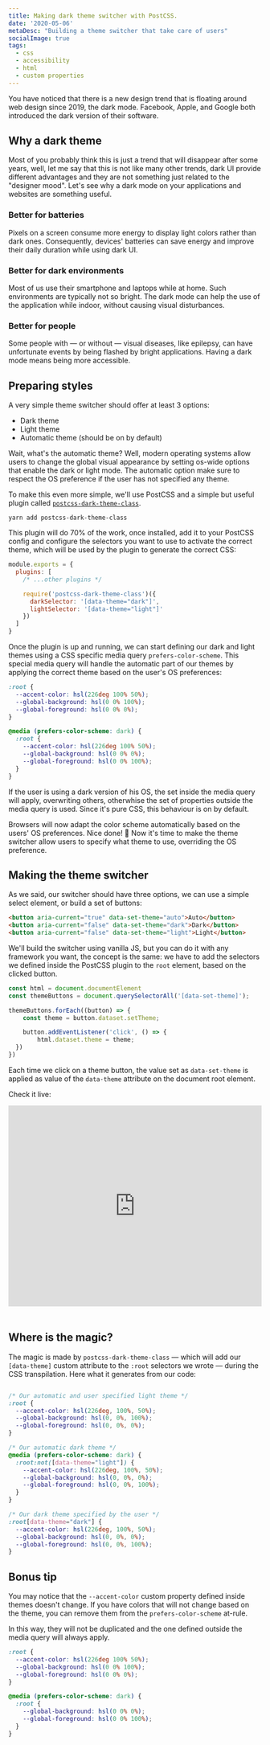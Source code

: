 ```yaml
---
title: Making dark theme switcher with PostCSS.
date: '2020-05-06'
metaDesc: "Building a theme switcher that take care of users"
socialImage: true
tags:
  - css
  - accessibility
  - html
  - custom properties
---
```


You have noticed that there is a new design trend that is floating around web design since 2019, the dark mode. Facebook, Apple, and Google both introduced the dark version of their software.

## Why a dark theme

Most of you probably think this is just a trend that will disappear after some years, well, let me say that this is not like many other trends, dark UI provide different advantages and they are not something just related to the "designer mood". Let's see why a dark mode on your applications and websites are something useful.

### Better for batteries

Pixels on a screen consume more energy to display light colors rather than dark ones. Consequently, devices' batteries can save energy and improve their daily duration while using dark UI.

### Better for dark environments

Most of us use their smartphone and laptops while at home. Such environments are typically not so bright. The dark mode can help the use of the application while indoor, without causing visual disturbances.

### Better for people

Some people with — or without — visual diseases, like epilepsy, can have unfortunate events by being flashed by bright applications. Having a dark mode means being more accessible.

## Preparing styles

A very simple theme switcher should offer at least 3 options:

- Dark theme
- Light theme
- Automatic theme (should be on by default)

Wait, what's the automatic theme? Well, modern operating systems allow users to change the global visual appearance by setting os-wide options that enable the dark or light mode. The automatic option make sure to respect the OS preference if the user has not specified any theme.

To make this even more simple, we'll use PostCSS and a simple but useful plugin called [`postcss-dark-theme-class`](https://github.com/postcss/postcss-dark-theme-class).

```shell
yarn add postcss-dark-theme-class
```

This plugin will do 70% of the work, once installed, add it to your PostCSS config and configure the selectors you want to use to activate the correct theme, which will be used by the plugin to generate the correct CSS:

```js
module.exports = {
  plugins: [
    /* ...other plugins */

    require('postcss-dark-theme-class')({
      darkSelector: '[data-theme="dark"]',
      lightSelector: '[data-theme="light"]'
    })
  ]
}
```

Once the plugin is up and running, we can start defining our dark and light themes using a CSS specific media query `prefers-color-scheme`. This special media query will handle the automatic part of our themes by applying the correct theme based on the user's OS preferences:

```css
:root {
  --accent-color: hsl(226deg 100% 50%);
  --global-background: hsl(0 0% 100%);
  --global-foreground: hsl(0 0% 0%);
}

@media (prefers-color-scheme: dark) {
  :root {
    --accent-color: hsl(226deg 100% 50%);
    --global-background: hsl(0 0% 0%);
    --global-foreground: hsl(0 0% 100%);
  }
}
```

If the user is using a dark version of his OS, the set inside the media query will apply, overwriting others, otherwhise the set of properties outside the media query is used. Since it's pure CSS, this behaviour is on by default.

Browsers will now adapt the color scheme automatically based on the users' OS preferences. Nice done! 🚀 Now it's time to make the theme switcher allow users to specify what theme to use, overriding the OS preference.


## Making the theme switcher

As we said, our switcher should have three options, we can use a simple select element, or build a set of buttons:

```html
<button aria-current="true" data-set-theme="auto">Auto</button>
<button aria-current="false" data-set-theme="dark">Dark</button>
<button aria-current="false" data-set-theme="light">Light</button>
```

We'll build the switcher using vanilla JS, but you can do it with any framework you want, the concept is the same: we have to add the selectors we defined inside the PostCSS plugin to the `root` element, based on the clicked button.

```js
const html = document.documentElement
const themeButtons = document.querySelectorAll('[data-set-theme]');

themeButtons.forEach((button) => {
	const theme = button.dataset.setTheme;

	button.addEventListener('click', () => {
		html.dataset.theme = theme;
  })
})
```

Each time we click on a theme button, the value set as `data-set-theme` is applied as value of the `data-theme` attribute on the document root element.

Check it live:

<div class="glitch-embed-wrap" style="height: 420px; width: 100%;">
  <iframe
    src="https://glitch.com/embed/#!/embed/theme-switcher-with-postcss?path=style.css&previewSize=0"
    title="accessible-icon-button on Glitch"
    allow="geolocation; microphone; camera; midi; vr; encrypted-media"
    style="height: 400px; width: 100%; border: 0;">
  </iframe>
</div>

## Where is the magic?

The magic is made by `postcss-dark-theme-class` — which will add our `[data-theme]` custom attribute to the `:root` selectors we wrote — during the CSS transpilation. Here what it generates from our code:

```css

/* Our automatic and user specified light theme */
:root {
  --accent-color: hsl(226deg, 100%, 50%);
  --global-background: hsl(0, 0%, 100%);
  --global-foreground: hsl(0, 0%, 0%);
}

/* Our automatic dark theme */
@media (prefers-color-scheme: dark) {
  :root:not([data-theme="light"]) {
    --accent-color: hsl(226deg, 100%, 50%);
    --global-background: hsl(0, 0%, 0%);
    --global-foreground: hsl(0, 0%, 100%);
  }
}

/* Our dark theme specified by the user */
:root[data-theme="dark"] {
  --accent-color: hsl(226deg, 100%, 50%);
  --global-background: hsl(0, 0%, 0%);
  --global-foreground: hsl(0, 0%, 100%);
}
```

## Bonus tip

You may notice that the `--accent-color` custom property defined inside themes doesn't change. If you have colors that will not change based on the theme, you can remove them from the `prefers-color-scheme` at-rule.

In this way, they will not be duplicated and the one defined outside the media query will always apply.

```css
:root {
  --accent-color: hsl(226deg 100% 50%);
  --global-background: hsl(0 0% 100%);
  --global-foreground: hsl(0 0% 0%);
}

@media (prefers-color-scheme: dark) {
  :root {
    --global-background: hsl(0 0% 0%);
    --global-foreground: hsl(0 0% 100%);
  }
}
```
